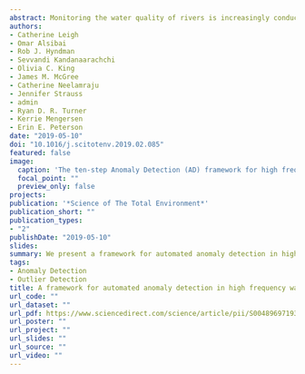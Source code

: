 ```yaml
---
abstract: Monitoring the water quality of rivers is increasingly conducted using automated in situ sensors, enabling timelier identification of unexpected values or trends. However, the data are confounded by anomalies caused by technical issues, for which the volume and velocity of data preclude manual detection. We present a framework for automated anomaly detection in high-frequency water-quality data from in situ sensors, using turbidity, conductivity and river level data collected from rivers flowing into the Great Barrier Reef. After identifying end-user needs and defining anomalies, we ranked anomaly importance and selected suitable detection methods. High priority anomalies included sudden isolated spikes and level shifts, most of which were classified correctly by regression-based methods such as autoregressive integrated moving average models. However, incorporation of multiple water-quality variables as covariates reduced performance due to complex relationships among variables. Classifications of drift and periods of anomalously low or high variability were more often correct when we applied mitigation, which replaces anomalous measurements with forecasts for further forecasting, but this inflated false positive rates. Feature-based methods also performed well on high priority anomalies and were similarly less proficient at detecting lower priority anomalies, resulting in high false negative rates. Unlike regression-based methods, however, all feature-based methods produced low false positive rates and have the benefit of not requiring training or optimization. Rule-based methods successfully detected a subset of lower priority anomalies, specifically impossible values and missing observations. We therefore suggest that a combination of methods will provide optimal performance in terms of correct anomaly detection, whilst minimizing false detection rates. Furthermore, our framework emphasizes the importance of communication between end-users and anomaly detection developers for optimal outcomes with respect to both detection performance and end-user application. To this end, our framework has high transferability to other types of high frequency time-series data and anomaly detection applications.
authors:
- Catherine Leigh
- Omar Alsibai
- Rob J. Hyndman
- Sevvandi Kandanaarachchi
- Olivia C. King
- James M. McGree
- Catherine Neelamraju
- Jennifer Strauss
- admin 
- Ryan D. R. Turner
- Kerrie Mengersen
- Erin E. Peterson
date: "2019-05-10"
doi: "10.1016/j.scitotenv.2019.02.085"
featured: false
image:
  caption: 'The ten-step Anomaly Detection (AD) framework for high frequency water-quality data, which includes ranking the importance of different anomaly types (e.g. sudden spikes A, sudden shifts D, anomalously high variation type E), based on end-user needs and data characteristics, to inform algorithm choice, implementation and performance evaluation. Framework numbers indicate the order of steps taken. Arrows indicate directions of influence between steps.'
  focal_point: ""
  preview_only: false
projects:
publication: '*Science of The Total Environment*'
publication_short: ""
publication_types:
- "2"
publishDate: "2019-05-10"
slides: 
summary: We present a framework for automated anomaly detection in high-frequency water-quality data from in situ sensors, using turbidity, conductivity and river level data collected from rivers flowing into the Great Barrier Reef.
tags:
- Anomaly Detection
- Outlier Detection
title: A framework for automated anomaly detection in high frequency water-quality data from in situ sensors
url_code: ""
url_dataset: ""
url_pdf: https://www.sciencedirect.com/science/article/pii/S0048969719305662
url_poster: ""
url_project: ""
url_slides: ""
url_source: ""
url_video: ""
---
```


